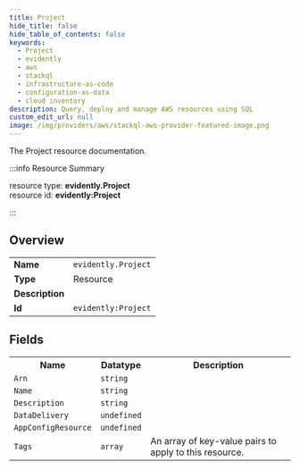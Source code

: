 ```yaml
---
title: Project
hide_title: false
hide_table_of_contents: false
keywords:
  - Project
  - evidently
  - aws
  - stackql
  - infrastructure-as-code
  - configuration-as-data
  - cloud inventory
description: Query, deploy and manage AWS resources using SQL
custom_edit_url: null
image: /img/providers/aws/stackql-aws-provider-featured-image.png
---
```

The Project resource documentation.

:::info Resource Summary

<div class="row">
<div class="providerDocColumn">
<span>resource type:&nbsp;<b>evidently.Project</b></span><br />
<span>resource id:&nbsp;<b>evidently:Project</b></span><br />
</div>
</div>

:::

## Overview
<table><tbody>
<tr><td><b>Name</b></td><td><code>evidently.Project</code></td></tr>
<tr><td><b>Type</b></td><td>Resource</td></tr>
<tr><td><b>Description</b></td><td></td></tr>
<tr><td><b>Id</b></td><td><code>evidently:Project</code></td></tr>
</tbody></table>

## Fields
<table><tbody>
<tr><th>Name</th><th>Datatype</th><th>Description</th></tr>
<tr><td><code>Arn</code></td><td><code>string</code></td><td></td></tr><tr><td><code>Name</code></td><td><code>string</code></td><td></td></tr><tr><td><code>Description</code></td><td><code>string</code></td><td></td></tr><tr><td><code>DataDelivery</code></td><td><code>undefined</code></td><td></td></tr><tr><td><code>AppConfigResource</code></td><td><code>undefined</code></td><td></td></tr><tr><td><code>Tags</code></td><td><code>array</code></td><td>An array of key-value pairs to apply to this resource.</td></tr>
</tbody></table>